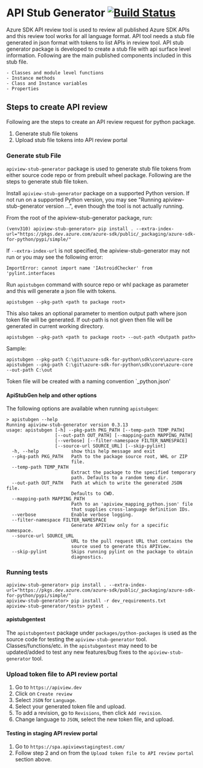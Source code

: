 # API Stub Generator [![Build Status](https://dev.azure.com/azure-sdk/public/_apis/build/status/108?branchName=master)](https://dev.azure.com/azure-sdk/public/_build/latest?definitionId=108&branchName=master)

Azure SDK API review tool is used to review all published Azure SDK APIs and this review tool works for all language format. API tool needs a stub file generated in json format with tokens to list APIs in review tool. API stub generator package is developed to create a stub file with api surface level information. Following are the main published components included in this stub file.

    - Classes and module level functions
    - Instance methods
    - Class and Instance variables
    - Properties


## Steps to create API review
Following are the steps to create an API review request for python package.
1. Generate stub file tokens
2. Upload stub file tokens into API review portal

### Generate stub File
`apiview-stub-generator` package is used to generate stub file tokens from either source code repo or from prebuilt wheel package. Following are the steps to generate stub file token.

Install `apiview-stub-generator` package on a supported Python version. If not run on a supported Python version, you may see "Running apiview-stub-generator version ...", even though the tool is not actually running.

From the root of the apiview-stub-generator package, run:
```
(venv310) apiview-stub-generator> pip install . --extra-index-url="https://pkgs.dev.azure.com/azure-sdk/public/_packaging/azure-sdk-for-python/pypi/simple/"
```

If `--extra-index-url` is not specified, the apiview-stub-generator may not run or you may see the following error:
```
ImportError: cannot import name 'IAstroidChecker' from 'pylint.interfaces
```

Run `apistubgen` command with source repo or whl package as parameter and this will generate a json file with tokens.

```
apistubgen --pkg-path <path to package root>
```

This also takes an optional parameter to mention output path where json token file will be generated. If out-path is not given then file will be generated in current working directory.

```
apistubgen --pkg-path <path to package root> --out-path <Outpath path>
```

Sample:
```
apistubgen --pkg-path C:\git\azure-sdk-for-python\sdk\core\azure-core
apistubgen --pkg-path C:\git\azure-sdk-for-python\sdk\core\azure-core --out-path C:\out
```

Token file will be created with a naming convention `<package-name>_python.json'

#### ApiStubGen help and other options

The following options are available when running `apistubgen`:
```
> apistubgen --help
Running apiview-stub-generator version 0.3.13
usage: apistubgen [-h] --pkg-path PKG_PATH [--temp-path TEMP_PATH]
                  [--out-path OUT_PATH] [--mapping-path MAPPING_PATH]
                  [--verbose] [--filter-namespace FILTER_NAMESPACE]
                  [--source-url SOURCE_URL] [--skip-pylint]
  -h, --help            show this help message and exit
  --pkg-path PKG_PATH   Path to the package source root, WHL or ZIP
                        file.
  --temp-path TEMP_PATH
                        Extract the package to the specified temporary
                        path. Defaults to a random temp dir.
  --out-path OUT_PATH   Path at which to write the generated JSON file.
                        Defaults to CWD.
  --mapping-path MAPPING_PATH
                        Path to an 'apiview_mapping_python.json' file
                        that supplies cross-language definition IDs.
  --verbose             Enable verbose logging.
  --filter-namespace FILTER_NAMESPACE
                        Generate APIView only for a specific namespace.
  --source-url SOURCE_URL
                        URL to the pull request URL that contains the
                        source used to generate this APIView.
  --skip-pylint         Skips running pylint on the package to obtain
                        diagnostics.
```

### Running tests

```
apiview-stub-generator> pip install . --extra-index-url="https://pkgs.dev.azure.com/azure-sdk/public/_packaging/azure-sdk-for-python/pypi/simple/"
apiview-stub-generator> pip install -r dev_requirements.txt
apiview-stub-generator/tests> pytest .
```

#### apistubgentest

The `apistubgentest` package under `packages/python-packages` is used as the source code for testing the `apiview-stub-generator` tool. Classes/functions/etc. in the `apistubgentest` may need to be updated/added to test any new features/bug fixes to the `apiview-stub-generator` tool.

### Upload token file to API review portal
1. Go to ``https://apiview.dev``
2. Click on `Create review`
3. Select `JSON` for `Language`.
4. Select your generated token file and upload.
5. To add a revision, go to `Revisions`, then click `Add revision`.
6. Change language to `JSON`, select the new token file, and upload.

#### Testing in staging API review portal
  1. Go to `https://spa.apiviewstagingtest.com/`
  2. Follow step 2 and on from the `Upload token file to API review portal` section above.
